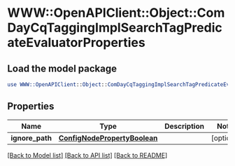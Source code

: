 # WWW::OpenAPIClient::Object::ComDayCqTaggingImplSearchTagPredicateEvaluatorProperties

## Load the model package
```perl
use WWW::OpenAPIClient::Object::ComDayCqTaggingImplSearchTagPredicateEvaluatorProperties;
```

## Properties
Name | Type | Description | Notes
------------ | ------------- | ------------- | -------------
**ignore_path** | [**ConfigNodePropertyBoolean**](ConfigNodePropertyBoolean.md) |  | [optional] 

[[Back to Model list]](../README.md#documentation-for-models) [[Back to API list]](../README.md#documentation-for-api-endpoints) [[Back to README]](../README.md)


